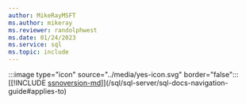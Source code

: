 ```yaml
---
author: MikeRayMSFT
ms.author: mikeray
ms.reviewer: randolphwest
ms.date: 01/24/2023
ms.service: sql
ms.topic: include
---
```


:::image type="icon" source="../media/yes-icon.svg" border="false"::: [[!INCLUDE [ssnoversion-md](../ssnoversion-md.md)]](/sql/sql-server/sql-docs-navigation-guide#applies-to)

